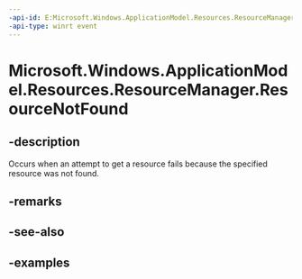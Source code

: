```yaml
---
-api-id: E:Microsoft.Windows.ApplicationModel.Resources.ResourceManager.ResourceNotFound
-api-type: winrt event
---
```


# Microsoft.Windows.ApplicationModel.Resources.ResourceManager.ResourceNotFound

<!--
public event Windows.Foundation.TypedEventHandler<Microsoft.Windows.ApplicationModel.Resources.ResourceManager,Microsoft.Windows.ApplicationModel.Resources.ResourceNotFoundEventArgs> ResourceNotFound;
-->

## -description

Occurs when an attempt to get a resource fails because the specified resource was not found.

## -remarks

## -see-also

## -examples
